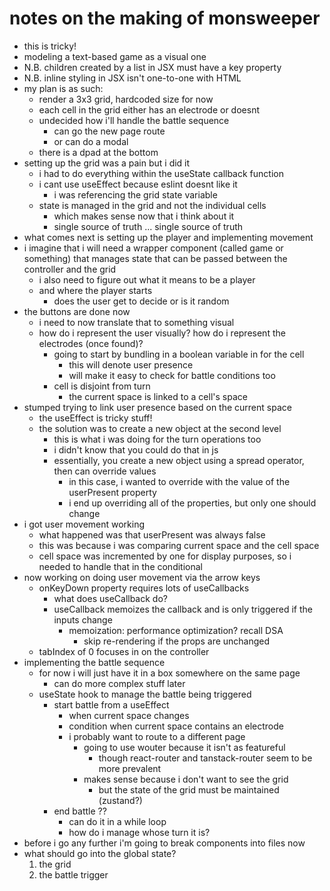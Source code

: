 # notes on the making of monsweeper

- this is tricky!
- modeling a text-based game as a visual one
- N.B. children created by a list in JSX must have a key property
- N.B. inline styling in JSX isn't one-to-one with HTML
- my plan is as such:
    - render a 3x3 grid, hardcoded size for now
    - each cell in the grid either has an electrode or doesnt
    - undecided how i'll handle the battle sequence
        - can go the new page route
        - or can do a modal
    - there is a dpad at the bottom
- setting up the grid was a pain but i did it
    - i had to do everything within the useState callback function
    - i cant use useEffect because eslint doesnt like it
        - i was referencing the grid state variable
    - state is managed in the grid and not the individual cells
        - which makes sense now that i think about it
        - single source of truth ... single source of truth
- what comes next is setting up the player and implementing movement
- i imagine that i will need a wrapper component (called game or something)
  that manages state that can be passed between the controller and the grid
    - i also need to figure out what it means to be a player
    - and where the player starts
        - does the user get to decide or is it random
- the buttons are done now
    - i need to now translate that to something visual
    - how do i represent the user visually? how do i represent the electrodes (once found)?
        - going to start by bundling in a boolean variable in for the cell
            - this will denote user presence
            - will make it easy to check for battle conditions too
        - cell is disjoint from turn
            - the current space is linked to a cell's space
- stumped trying to link user presence based on the current space
    - the useEffect is tricky stuff!
    - the solution was to create a new object at the second level
        - this is what i was doing for the turn operations too
        - i didn't know that you could do that in js
        - essentially, you create a new object using a spread operator, then can override values
            - in this case, i wanted to override with the value of the userPresent property
            - i end up overriding all of the properties, but only one should change
- i got user movement working
    - what happened was that userPresent was always false
    - this was because i was comparing current space and the cell space
    - cell space was incremented by one for display purposes, so i needed to handle that in the conditional
- now working on doing user movement via the arrow keys
    - onKeyDown property requires lots of useCallbacks
        - what does useCallback do?
        - useCallback memoizes the callback and is only triggered if the inputs change
            - memoization: performance optimization? recall DSA
                - skip re-rendering if the props are unchanged
    - tabIndex of 0 focuses in on the controller
- implementing the battle sequence
    - for now i will just have it in a box somewhere on the same page
        - can do more complex stuff later
    - useState hook to manage the battle being triggered
        - start battle from a useEffect
            - when current space changes
            - condition when current space contains an electrode
            - i probably want to route to a different page
                - going to use wouter because it isn't as featureful
                    - though react-router and tanstack-router seem to be more prevalent
                - makes sense because i don't want to see the grid
                    - but the state of the grid must be maintained (zustand?)
        - end battle ??
            - can do it in a while loop
            - how do i manage whose turn it is?
- before i go any further i'm going to break components into files now
- what should go into the global state?
    1. the grid
    1. the battle trigger
